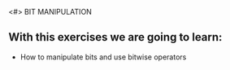 <#> BIT MANIPULATION

## With this exercises we are going to learn:

- How to manipulate bits and use bitwise operators

